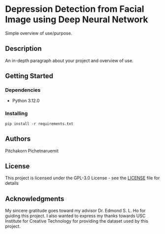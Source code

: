 # Depression Detection from Facial Image using Deep Neural Network

Simple overview of use/purpose.

## Description

An in-depth paragraph about your project and overview of use.

## Getting Started

### Dependencies

* Python 3.12.0

### Installing

```
pip install -r requirements.txt
```

## Authors

Pitchakorn Pichetnaruemit

## License

This project is licensed under the GPL-3.0 License - see the [LICENSE](LICENSE) file for details

## Acknowledgments

My sincere gratitude goes toward my advisor Dr. Edmond S. L. Ho for guiding this project. I also
wanted to express my thanks towards USC Institute for Creative Technology for providing the dataset used by this project.


<!-- Inspiration, code snippets, etc.
* [awesome-readme](https://github.com/matiassingers/awesome-readme)
* [PurpleBooth](https://gist.github.com/PurpleBooth/109311bb0361f32d87a2)
* [dbader](https://github.com/dbader/readme-template)
* [zenorocha](https://gist.github.com/zenorocha/4526327)
* [fvcproductions](https://gist.github.com/fvcproductions/1bfc2d4aecb01a834b46) -->
